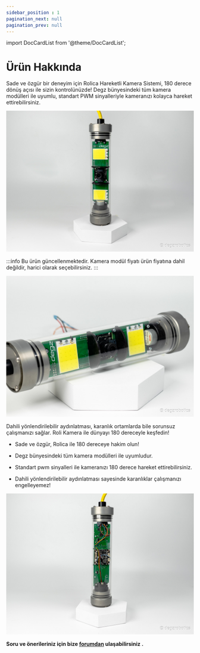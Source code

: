 ```yaml
---
sidebar_position : 1
pagination_next: null
pagination_prev: null
---
```


import DocCardList from '@theme/DocCardList';

# Ürün Hakkında

Sade ve özgür bir deneyim için Rolica Hareketli Kamera Sistemi, 180 derece dönüş açısı ile sizin kontrolünüzde! Degz bünyesindeki tüm kamera modülleri ile uyumlu, standart PWM sinyalleriyle kameranızı kolayca hareket ettirebilirsiniz.

![Rolica Hareket Sistemi](./image/rolica-12.jpg)

:::info
Bu ürün güncellenmektedir. Kamera modül fiyatı ürün fiyatına dahil değildir, harici olarak seçebilirsiniz.
:::

![Rolica Hareket Sistemi](./image/rolica-7.jpg)

 Dahili yönlendirilebilir aydınlatması, karanlık ortamlarda bile sorunsuz çalışmanızı sağlar. Roli Kamera ile dünyayı 180 dereceyle keşfedin!

- Sade ve özgür, Rolica ile 180 dereceye hakim olun!
  
- Degz bünyesindeki tüm kamera modülleri ile uyumludur.
  
- Standart pwm sinyalleri ile kameranızı 180 derece hareket ettirebilirsiniz.
  
- Dahili yönlendirilebilir aydınlatması sayesinde karanlıklar çalışmanızı engelleyemez!

![Rolica Hareket Sistemi](./image/rolica-14.jpg)


**Soru ve önerileriniz için bize [forumdan](https://forum.degzrobotics.com/)    ulaşabilirsiniz .**


<DocCardList />